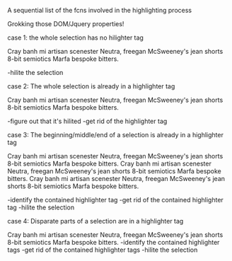 A sequential list of the fcns involved in the highlighting process

Grokking those DOM/Jquery properties!

case 1: the whole selection has no hilighter tag

Cray banh mi artisan scenester Neutra, freegan McSweeney's jean shorts 8-bit semiotics Marfa bespoke bitters.

-hilite the selection

case 2: The whole selection is already in a highlighter tag

<hilited> Cray banh mi artisan scenester Neutra, freegan McSweeney's jean shorts 8-bit semiotics Marfa bespoke bitters. </hilited>

-figure out that it's hilited
-get rid of the highlighter tag

case 3: The beginning/middle/end of a selection is already in a highlighter tag

<hilited> Cray banh mi artisan scenester Neutra, freegan </hilited> McSweeney's jean shorts 8-bit semiotics Marfa bespoke bitters.
Cray banh mi artisan scenester Neutra, <hilited>freegan McSweeney's jean shorts 8-bit</hilited> semiotics Marfa bespoke bitters.
Cray banh mi artisan scenester Neutra, freegan McSweeney's <hilited>jean shorts 8-bit semiotics Marfa bespoke bitters.</hilited>

-identify the contained highlighter tag
-get rid of the contained highlighter tag
-hilite the selection

case 4: Disparate parts of a selection are in a highlighter tag

Cray banh mi <hilited>artisan scenester</hilited> Neutra, freegan <hilited>McSweeney's jean</hilited> shorts 8-bit semiotics Marfa bespoke bitters.
-identify the contained highlighter tags
-get rid of the contained highlighter tags
-hilite the selection
